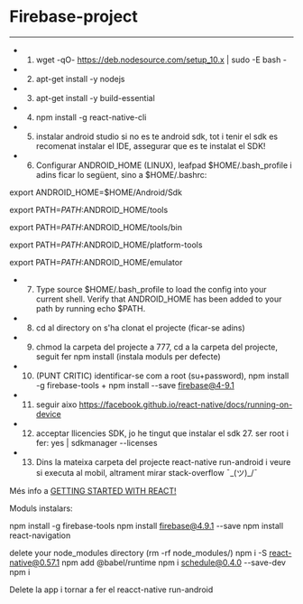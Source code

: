 # Firebase-project
------


+ 1) wget -qO- https://deb.nodesource.com/setup_10.x | sudo -E bash -

+ 2) apt-get install -y nodejs

+ 3) apt-get install -y build-essential

+ 4) npm install -g react-native-cli

+ 5) instalar android studio si no es te android sdk, tot i tenir el sdk es recomenat instalar el IDE, assegurar que es te instalat el SDK!

+ 6) Configurar ANDROID_HOME (LINUX), leafpad $HOME/.bash_profile i adins ficar lo següent, sino a $HOME/.bashrc:


export ANDROID_HOME=$HOME/Android/Sdk

export PATH=$PATH:$ANDROID_HOME/tools

export PATH=$PATH:$ANDROID_HOME/tools/bin

export PATH=$PATH:$ANDROID_HOME/platform-tools

export PATH=$PATH:$ANDROID_HOME/emulator


+ 7) Type source $HOME/.bash_profile to load the config into your current shell. Verify that ANDROID_HOME has been added to your path by running echo $PATH.

+ 8) cd al directory on s'ha clonat el projecte (ficar-se adins)

+ 9) chmod la carpeta del projecte a 777, cd a la carpeta del projecte, seguit fer npm install (instala moduls per defecte)

+ 10) (PUNT CRITIC) identificar-se com a root (su+password), npm install -g firebase-tools + npm install --save firebase@4-9.1

+ 11)  seguir aixo <https://facebook.github.io/react-native/docs/running-on-device>

+ 12) acceptar llicencies SDK, jo he tingut que instalar el sdk 27. ser root i fer: yes | sdkmanager --licenses

+ 13) Dins la mateixa carpeta del projecte react-native run-android i veure si executa al mobil, altrament mirar stack-overflow ¯\_(ツ)_/¯


Més info a [GETTING STARTED WITH REACT!](https://facebook.github.io/react-native/docs/getting-started.html)


Moduls instalars:

npm install -g firebase-tools
npm install  firebase@4.9.1 --save
npm install react-navigation

delete your node_modules directory (rm -rf node_modules/)
npm i -S react-native@0.57.1
npm add @babel/runtime
npm i schedule@0.4.0 --save-dev
npm i

Delete la app i tornar a fer el reacct-native run-android





